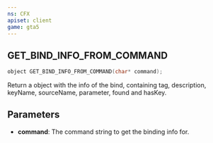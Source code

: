 ```yaml
---
ns: CFX
apiset: client
game: gta5
---
```

## GET_BIND_INFO_FROM_COMMAND

```c
object GET_BIND_INFO_FROM_COMMAND(char* command);
```

Return a object with the info of the bind, containing tag, description, keyName, sourceName, parameter, found and hasKey.

## Parameters
* **command**: The command string to get the binding info for.